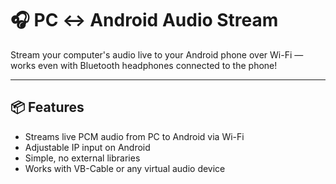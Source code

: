 # 🎧 PC ↔ Android Audio Stream

Stream your computer's audio live to your Android phone over Wi-Fi — works even with Bluetooth headphones connected to the phone!

---

## 📦 Features
- Streams live PCM audio from PC to Android via Wi-Fi
- Adjustable IP input on Android
- Simple, no external libraries
- Works with VB-Cable or any virtual audio device
